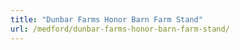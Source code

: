 ```yaml
---
title: "Dunbar Farms Honor Barn Farm Stand"
url: /medford/dunbar-farms-honor-barn-farm-stand/
---
```

